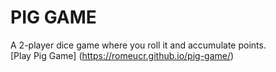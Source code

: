 # PIG GAME

A 2-player dice game where you roll it and accumulate points.  
[Play Pig Game] (https://romeucr.github.io/pig-game/)
